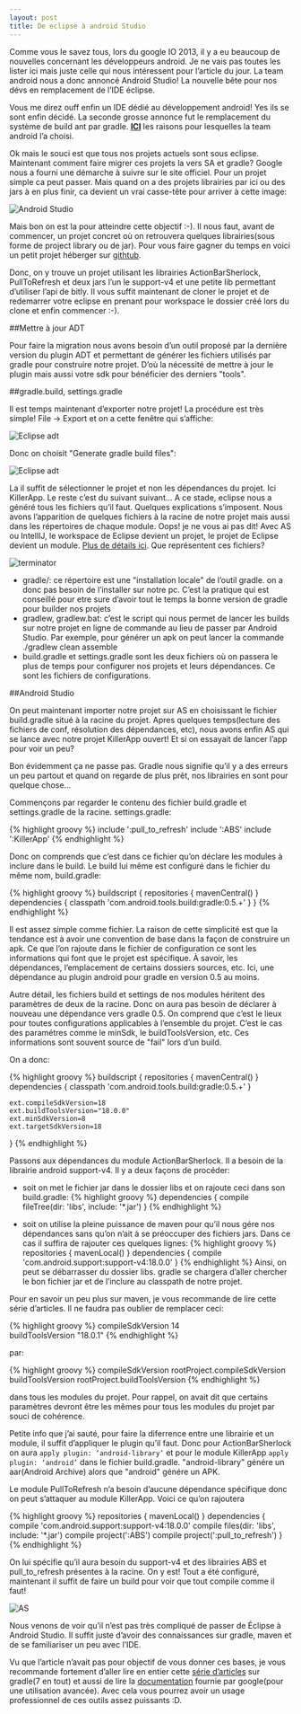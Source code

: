 ```yaml
---
layout: post
title: De eclipse à android Studio
---
```


Comme vous le savez tous, lors du google IO 2013, il y a eu beaucoup de nouvelles concernant les développeurs android. 
Je ne vais pas toutes les lister ici mais juste celle qui nous intéressent pour l’article du jour. 
La team android nous a donc annoncé Android Studio! La nouvelle bête pour nos dévs en remplacement de l’IDE éclipse. 

Vous me direz ouff enfin un IDE dédié au développement android! Yes ils se sont enfin décidé. 
La seconde grosse annonce fut le remplacement du système de build ant par gradle. 
[**ICI**](http://tools.android.com/tech-docs/new-build-system/user-guide#TOC-Goals-of-the-new-Build-System) les raisons pour lesquelles la team android l’a choisi. 

Ok mais le souci est que tous nos projets actuels sont sous eclipse. Maintenant comment faire migrer ces projets 
la vers SA et gradle? Google nous a fourni une démarche à suivre sur le site officiel. Pour un projet simple ca peut passer. Mais quand on a des projets librairies par ici ou des jars à en plus finir, ca devient un vrai casse-tête pour arriver à cette image:

![Android Studio](http://soulesidibe.files.wordpress.com/2013/08/capture-du-2013-08-11-140412.png)

Mais bon on est la pour atteindre cette objectif :-). 
Il nous faut, avant de commencer, un projet concret où on retrouvera quelques librairies(sous forme de project library 
ou de jar). Pour vous faire gagner du temps en voici un petit projet héberger sur [githtub](https://github.com/soulesidibe/KillApp). 

Donc, on y trouve un projet utilisant les librairies ActionBarSherlock, PullToRefresh et deux jars l’un le support-v4 
et une petite lib permettant d’utiliser l’api de bitly. Il vous suffit maintenant de cloner le projet et de redemarrer votre eclipse en prenant pour workspace le dossier créé lors du clone et enfin commencer :-). 

##Mettre à jour ADT

Pour faire la migration nous avons besoin d’un outil proposé par la dernière version du plugin ADT et permettant 
de générer les fichiers utilisés par gradle pour construire notre projet. 
D’où la nécessité de mettre à jour le plugin mais aussi votre sdk pour bénéficier des derniers "tools".

##gradle.build, settings.gradle

Il est temps maintenant d’exporter notre projet! La procédure est très simple! File -> Export et on a cette fenêtre qui s’affiche: 

![Eclipse adt](http://soulesidibe.files.wordpress.com/2013/08/capture-du-2013-08-11-151318.png)

Donc on choisit "Generate gradle build files": 

![Eclipse adt](http://soulesidibe.files.wordpress.com/2013/08/capture-du-2013-08-11-151541.png)

La il suffit de sélectionner le projet et non les dépendances du projet. Ici KillerApp. 
Le reste c’est du suivant suivant… A ce stade, eclipse nous a généré tous les fichiers qu’il faut. 
Quelques explications s’imposent. 
Nous avons l’apparition de quelques fichiers à la racine de notre projet mais aussi dans les répertoires de chaque module.  Oops! je ne vous ai pas dit! Avec AS ou IntellIJ, le workspace de Eclipse devient un projet, le projet de Eclipse devient un module. [Plus de détails ici](http://confluence.jetbrains.com/display/IntelliJIDEA/FAQ+on+Migrating+to+IntelliJ+IDEA). Que représentent ces fichiers?

![terminator](http://soulesidibe.files.wordpress.com/2013/08/capture-du-2013-08-11-152554.png)

* gradle/: ce répertoire est une "installation locale" de l’outil gradle. on a donc pas besoin de l’installer sur notre pc. C’est la pratique qui est conseillé pour etre sure d’avoir tout le temps la bonne version de gradle pour builder nos projets
* gradlew, gradlew.bat: c’est le script qui nous permet de lancer les builds sur notre projet en ligne de commande au lieu de passer par Android Studio. Par exemple, pour générer un apk on peut lancer la commande ./gradlew clean assemble
* build.gradle et settings.gradle sont les deux fichiers où on passera le plus de temps pour configurer nos projets et leurs dépendances. Ce sont les fichiers de configurations.

##Android Studio

On peut maintenant importer notre projet sur AS en choisissant le fichier build.gradle situé à la racine du projet. 
Apres quelques temps(lecture des fichiers de conf, résolution des dépendances, etc), nous avons enfin AS qui se lance avec notre projet KillerApp ouvert! Et si on essayait de lancer l’app pour voir un peu?

Bon évidemment ça ne passe pas. Gradle nous signifie qu’il y a des erreurs un peu partout et quand on regarde de plus prêt, nos librairies en sont pour quelque chose… 

Commençons par regarder le contenu des fichier build.gradle et settings.gradle de la racine.
settings.gradle: 

{% highlight groovy %}
include ':pull_to_refresh'
include ':ABS'
include ':KillerApp'
{% endhighlight %}

Donc on comprends que c’est dans ce fichier qu’on déclare les modules à inclure dans le build.
Le build lui même est configuré dans le fichier du même nom, build.gradle: 

{% highlight groovy %}
buildscript {
    repositories {
        mavenCentral()
    }
    dependencies {
        classpath 'com.android.tools.build:gradle:0.5.+'
    }
}
{% endhighlight %}

Il est assez simple comme fichier. La raison de cette simplicité est que la tendance est à avoir une convention de base dans la façon de construire un apk. Ce que l’on rajoute dans le fichier de configuration ce sont les informations qui font que le projet est spécifique. À savoir, les dépendances, l’emplacement de certains dossiers sources, etc. 
Ici, une dépendance au plugin android pour gradle en version 0.5 au moins. 

Autre détail, les fichiers build et settings de nos modules héritent des paramètres de deux de la racine. Donc on aura pas besoin de déclarer à nouveau une dépendance vers gradle 0.5. On comprend que c’est le lieux pour toutes configurations applicables à l’ensemble du projet. C’est le cas des paramétres comme le minSdk, le buildToolsVersion, etc. Ces informations sont souvent source de "fail" lors d’un build. 

On a donc:  

{% highlight groovy %}
buildscript {
    repositories {
        mavenCentral()
    }
    dependencies {
        classpath 'com.android.tools.build:gradle:0.5.+'
    }

    ext.compileSdkVersion=18
    ext.buildToolsVersion="18.0.0"
    ext.minSdkVersion=8
    ext.targetSdkVersion=18
}
{% endhighlight %}

Passons aux dépendances du module ActionBarSherlock. Il a besoin de la librairie android support-v4. Il y a deux façons de procéder: 

* soit on met le fichier jar dans le dossier libs et on rajoute ceci dans son build.gradle: 
	{% highlight groovy %}
  	dependencies {
    	compile fileTree(dir: 'libs', include: '*.jar')
	}
	{% endhighlight %}

* soit on utilise la pleine puissance de maven pour qu’il nous gére nos dépendances sans qu’on n’ait à se préoccuper des fichiers jars. Dans ce cas il suffira de rajouter ces quelques lignes: 
	{% highlight groovy %}
  	repositories {
    	mavenLocal()
	}
	dependencies {
    	compile 'com.android.support:support-v4:18.0.0'
	}
	{% endhighlight %}
Ainsi, on peut se débarrasser du dossier libs. gradle se chargera d’aller chercher le bon fichier jar et de l’inclure au classpath de notre projet.

Pour en savoir un peu plus sur maven, je vous recommande de lire cette série d’articles.
Il ne faudra pas oublier de remplacer ceci: 

{% highlight groovy %}
compileSdkVersion 14    
buildToolsVersion "18.0.1"
{% endhighlight %}

par:

{% highlight groovy %}
compileSdkVersion rootProject.compileSdkVersion
buildToolsVersion rootProject.buildToolsVersion
{% endhighlight %}

dans tous les modules du projet.
Pour rappel, on avait dit que certains paramètres devront être les mêmes pour tous les modules du projet par souci de cohérence. 

Petite info que j’ai sauté, pour faire la diferrence entre une librairie et un module, il suffit d’appliquer le plugin qu’il faut. Donc pour ActionBarSherlock on aura
`apply plugin: ‘android-library’` et pour le module KillerApp `apply plugin: ‘android’` dans le fichier build.gradle. "android-library" génére un aar(Android Archive) alors que "android" génére un APK. 

Le module PullToRefresh n’a besoin d’aucune dépendance spécifique donc on peut s’attaquer au module KillerApp. Voici ce qu’on rajoutera

{% highlight groovy %}
repositories {
    mavenLocal()
}
dependencies {
    compile 'com.android.support:support-v4:18.0.0'
    compile files(dir: 'libs', include: '*.jar')
    compile project(':ABS')
    compile project(':pull_to_refresh')
}
{% endhighlight %}

On lui spécifie qu’il aura besoin du support-v4 et des librairies ABS et pull_to_refresh présentes à la racine.
On y est! Tout a été configuré, maintenant il suffit de faire un  build pour voir que tout compile comme il faut! 

![AS](http://soulesidibe.files.wordpress.com/2013/08/capture-du-2013-08-11-204553.png)

Nous venons de voir qu’il n’est pas très compliqué de passer de Éclipse à Android Studio. Il suffit juste d’avoir des connaissances sur gradle, maven et de se familiariser un peu avec l’IDE. 

Vu que l’article n’avait pas pour objectif de vous donner ces bases, je vous recommande fortement d’aller lire en entier cette [série d’articles](http://blog.stylingandroid.com/archives/1872) sur gradle(7 en tout) et aussi de lire la [documentation](http://tools.android.com/tech-docs/new-build-system/user-guide) fournie par google(pour une utilisation avancée). 
Avec cela vous pourrez avoir un usage professionnel de ces outils assez puissants :D.